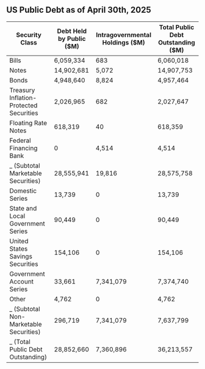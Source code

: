 ## US Public Debt as of April 30th, 2025

| Security Class                               | Debt Held by Public ($M) | Intragovernmental Holdings ($M) | Total Public Debt Outstanding ($M) |
|---------------------------------------------|----------------------------|----------------------------------|--------------------------------------|
| Bills                                        | 6,059,334                  | 683                              | 6,060,018                            |
| Notes                                        | 14,902,681                 | 5,072                            | 14,907,753                           |
| Bonds                                        | 4,948,640                  | 8,824                            | 4,957,464                            |
| Treasury Inflation-Protected Securities      | 2,026,965                  | 682                              | 2,027,647                            |
| Floating Rate Notes                          | 618,319                    | 40                               | 618,359                              |
| Federal Financing Bank                       | 0                          | 4,514                            | 4,514                                |
| _ (Subtotal Marketable Securities)           | 28,555,941                 | 19,816                           | 28,575,758                           |
| Domestic Series                              | 13,739                     | 0                                | 13,739                               |
| State and Local Government Series            | 90,449                     | 0                                | 90,449                               |
| United States Savings Securities             | 154,106                    | 0                                | 154,106                              |
| Government Account Series                    | 33,661                     | 7,341,079                        | 7,374,740                            |
| Other                                        | 4,762                      | 0                                | 4,762                                |
| _ (Subtotal Non-Marketable Securities)       | 296,719                    | 7,341,079                        | 7,637,799                            |
| _ (Total Public Debt Outstanding)            | 28,852,660                 | 7,360,896                        | 36,213,557                           |
